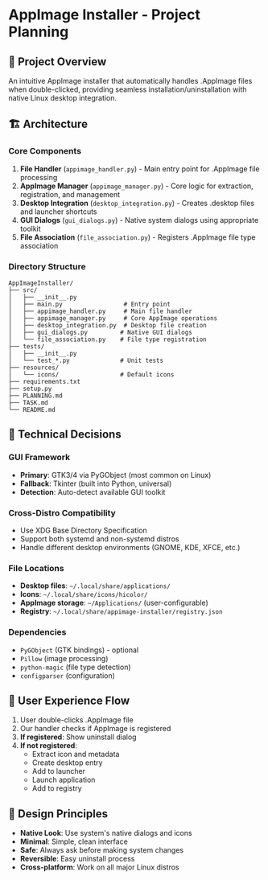 # AppImage Installer - Project Planning

## 🎯 Project Overview
An intuitive AppImage installer that automatically handles .AppImage files when double-clicked, providing seamless installation/uninstallation with native Linux desktop integration.

## 🏗️ Architecture

### Core Components
1. **File Handler** (`appimage_handler.py`) - Main entry point for .AppImage file processing
2. **AppImage Manager** (`appimage_manager.py`) - Core logic for extraction, registration, and management
3. **Desktop Integration** (`desktop_integration.py`) - Creates .desktop files and launcher shortcuts
4. **GUI Dialogs** (`gui_dialogs.py`) - Native system dialogs using appropriate toolkit
5. **File Association** (`file_association.py`) - Registers .AppImage file type association

### Directory Structure
```
AppImageInstaller/
├── src/
│   ├── __init__.py
│   ├── main.py                 # Entry point
│   ├── appimage_handler.py     # Main file handler
│   ├── appimage_manager.py     # Core AppImage operations
│   ├── desktop_integration.py  # Desktop file creation
│   ├── gui_dialogs.py         # Native GUI dialogs
│   └── file_association.py    # File type registration
├── tests/
│   ├── __init__.py
│   └── test_*.py              # Unit tests
├── resources/
│   └── icons/                 # Default icons
├── requirements.txt
├── setup.py
├── PLANNING.md
├── TASK.md
└── README.md
```

## 🔧 Technical Decisions

### GUI Framework
- **Primary**: GTK3/4 via PyGObject (most common on Linux)
- **Fallback**: Tkinter (built into Python, universal)
- **Detection**: Auto-detect available GUI toolkit

### Cross-Distro Compatibility
- Use XDG Base Directory Specification
- Support both systemd and non-systemd distros
- Handle different desktop environments (GNOME, KDE, XFCE, etc.)

### File Locations
- **Desktop files**: `~/.local/share/applications/`
- **Icons**: `~/.local/share/icons/hicolor/`
- **AppImage storage**: `~/Applications/` (user-configurable)
- **Registry**: `~/.local/share/appimage-installer/registry.json`

### Dependencies
- `PyGObject` (GTK bindings) - optional
- `Pillow` (image processing)
- `python-magic` (file type detection)
- `configparser` (configuration)

## 🚀 User Experience Flow

1. User double-clicks .AppImage file
2. Our handler checks if AppImage is registered
3. **If registered**: Show uninstall dialog
4. **If not registered**: 
   - Extract icon and metadata
   - Create desktop entry
   - Add to launcher
   - Launch application
   - Add to registry

## 🎨 Design Principles
- **Native Look**: Use system's native dialogs and icons
- **Minimal**: Simple, clean interface
- **Safe**: Always ask before making system changes
- **Reversible**: Easy uninstall process
- **Cross-platform**: Work on all major Linux distros 